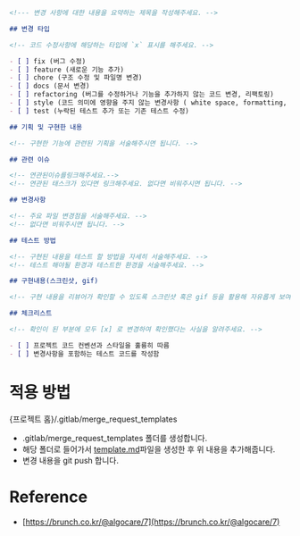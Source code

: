```markdown
<!--- 변경 사항에 대한 내용을 요약하는 제목을 작성해주세요. -->

## 변경 타입

<!-- 코드 수정사항에 해당하는 타입에 `x` 표시를 해주세요. -->

- [ ] fix (버그 수정)
- [ ] feature (새로운 기능 추가)
- [ ] chore (구조 수정 및 파일명 변경)
- [ ] docs (문서 변경)
- [ ] refactoring (버그를 수정하거나 기능을 추가하지 않는 코드 변경, 리팩토링)
- [ ] style (코드 의미에 영향을 주지 않는 변경사항 ( white space, formatting, colons ))
- [ ] test (누락된 테스트 추가 또는 기존 테스트 수정)

## 기획 및 구현한 내용

<!-- 구현한 기능에 관련된 기획을 서술해주시면 됩니다. -->

## 관련 이슈

<!-- 연관된이슈를링크해주세요.-->
<!-- 연관된 태스크가 있다면 링크해주세요. 없다면 비워주시면 됩니다. -->

## 변경사항

<!-- 주요 파일 변경점을 서술해주세요. -->
<!-- 없다면 비워주시면 됩니다. -->

## 테스트 방법

<!-- 구현된 내용을 테스트 할 방법을 자세히 서술해주세요. -->
<!-- 테스트 해야될 환경과 테스트한 환경을 서술해주세요. -->

## 구현내용(스크린샷, gif)

<!-- 구현 내용을 리뷰어가 확인할 수 있도록 스크린샷 혹은 gif 등을 활용해 자유롭게 보여주세요. -->

## 체크리스트

<!-- 확인이 된 부분에 모두 [x] 로 변경하여 확인했다는 사실을 알려주세요. -->

- [ ] 프로젝트 코드 컨벤션과 스타일을 훌륭히 따름
- [ ] 변경사항을 포함하는 테스트 코드를 작성함

```

# 적용 방법

{프로젝트 홈}/.gitlab/merge\_request\_templates

- .gitlab/merge\_request\_templates 폴더를 생성합니다.
- 해당 폴더로 들어가서 [template.md](http://template.md/)파일을 생성한 후 위 내용을 추가해줍니다.
- 변경 내용을 git push 합니다.

# Reference

- [https://brunch.co.kr/@algocare/7](https://brunch.co.kr/@algocare/7)
